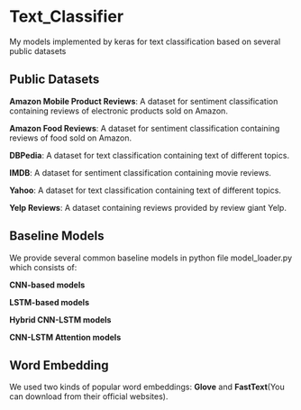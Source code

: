 # Text_Classifier
My models implemented by keras for text classification based on several public datasets
## Public Datasets
**Amazon Mobile Product Reviews**: A dataset for sentiment classification containing reviews of electronic products sold on Amazon.

**Amazon Food Reviews**: A dataset for sentiment classification containing reviews of food sold on Amazon.

**DBPedia**: A dataset for text classification containing text of different topics.

**IMDB**: A dataset for sentiment classification containing movie reviews.

**Yahoo**: A dataset for text classification containing text of different topics.

**Yelp Reviews**: A dataset containing reviews provided by review giant Yelp.

## Baseline Models
We provide several common baseline models in python file model_loader.py which consists of:

**CNN-based models**

**LSTM-based models**

**Hybrid CNN-LSTM models**

**CNN-LSTM Attention models**

## Word Embedding
We used two kinds of popular word embeddings: **Glove** and **FastText**(You can download from their official websites).
